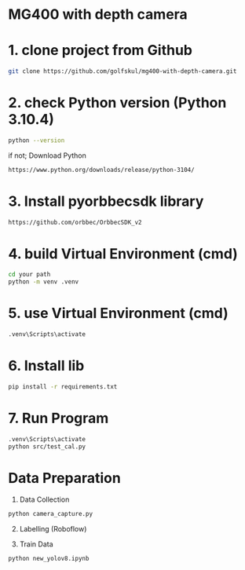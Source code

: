 # MG400 with depth camera

# 1. clone project from Github
```bash
git clone https://github.com/golfskul/mg400-with-depth-camera.git
```
# 2. check Python version (Python 3.10.4)
```bash
python --version
```
if not; Download Python
```bash
https://www.python.org/downloads/release/python-3104/
```
# 3. Install pyorbbecsdk library
```bash
https://github.com/orbbec/OrbbecSDK_v2
```
# 4. build Virtual Environment (cmd)
```bash
cd your path
python -m venv .venv
```
# 5. use Virtual Environment (cmd)
```bash
.venv\Scripts\activate
```
# 6. Install lib
```bash
pip install -r requirements.txt
```
# 7. Run Program
```bash
.venv\Scripts\activate
python src/test_cal.py
```

# Data Preparation

1. Data Collection
```bash
python camera_capture.py
```
2. Labelling (Roboflow)

3. Train Data
```bash
python new_yolov8.ipynb
```
```

